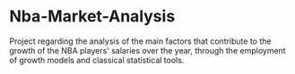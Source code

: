 # Nba-Market-Analysis

Project regarding the analysis of the main factors that contribute to the growth of the NBA players' salaries over the year, through the employment of growth models and classical statistical tools.
